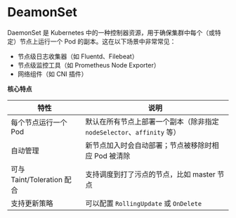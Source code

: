 # DeamonSet

DaemonSet 是 Kubernetes 中的一种控制器资源，用于确保集群中每个（或特定）节点上运行一个 Pod 的副本。这在以下场景中非常常见：

- 节点级日志收集器（如 Fluentd、Filebeat）
- 节点级监控工具（如 Prometheus Node Exporter）
- 网络组件（如 CNI 插件）

**核心特点**

| 特性                     | 说明                                               |
| ---------------------- | ------------------------------------------------ |
| 每个节点运行一个 Pod           | 默认在所有节点上部署一个副本（除非指定 `nodeSelector`、`affinity` 等） |
| 自动管理                   | 新节点加入时会自动部署；节点被移除时相应 Pod 被清除                     |
| 可与 Taint/Toleration 配合 | 支持调度到打了污点的节点，比如 master 节点                        |
| 支持更新策略                 | 可以配置 `RollingUpdate` 或 `OnDelete`                |

